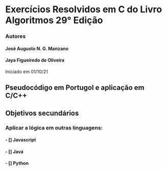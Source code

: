 # Exercícios Resolvidos em C do Livro Algoritmos 29° Edição
### Autores 
#### José Augusto N. G. Manzano
#### Jaya Figueiredo de Oliveira
Iniciado em 01/10/21
## Pseudocódigo em Portugol e aplicação em C/C++


## Objetivos secundários
### Aplicar a lógica em outras linguagens:
#### - [] Javascript
#### - [] Java
#### - [] Python

